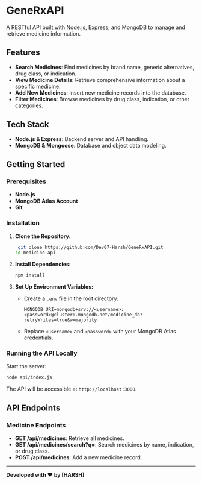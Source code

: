 # GeneRxAPI

A RESTful API built with Node.js, Express, and MongoDB to manage and retrieve medicine information.

## Features

- **Search Medicines**: Find medicines by brand name, generic alternatives, drug class, or indication.
- **View Medicine Details**: Retrieve comprehensive information about a specific medicine.
- **Add New Medicines**: Insert new medicine records into the database.
- **Filter Medicines**: Browse medicines by drug class, indication, or other categories.

## Tech Stack

- **Node.js & Express**: Backend server and API handling.
- **MongoDB & Mongoose**: Database and object data modeling.

## Getting Started

### Prerequisites

- **Node.js**
- **MongoDB Atlas Account**
- **Git**

### Installation

1. **Clone the Repository:**

   ```bash
    git clone https://github.com/Dev07-Harsh/GeneRxAPI.git
   cd medicine-api
   ```

2. **Install Dependencies:**

   ```bash
   npm install
   ```

3. **Set Up Environment Variables:**

   - Create a `.env` file in the root directory:
     ```
     MONGODB_URI=mongodb+srv://<username>:<password>@cluster0.mongodb.net/medicine_db?retryWrites=true&w=majority
     ```
   - Replace `<username>` and `<password>` with your MongoDB Atlas credentials.

### Running the API Locally

Start the server:

```bash
node api/index.js
```

The API will be accessible at `http://localhost:3000`.

## API Endpoints

### Medicine Endpoints

- **GET /api/medicines**: Retrieve all medicines.
- **GET /api/medicines/search?q=**: Search medicines by name, indication, or drug class.
- **POST /api/medicines**: Add a new medicine record.

---

**Developed with ❤️ by [HARSH]**

